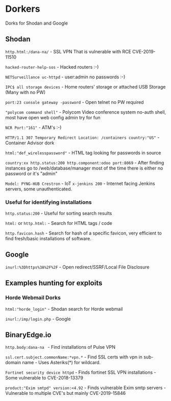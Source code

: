 # Dorkers
Dorks for Shodan and Google

## Shodan

`http.html:/dana-na/` - SSL VPN That is vulnerable with RCE CVE-2019-11510


`hacked-router-help-sos` - Hacked routers :-)


`NETSurveillance uc-httpd` - user:admin no passwords :-)


`IPC$ all storage devices` - Home routers' storage or attached USB Storage (Many with no PW)


`port:23 console gateway -password` - Open telnet no PW required


`"polycom command shell"` - Polycom Video conference system no-auth shell, most have open web config admin try for fun 


`NCR Port:"161"` - ATM's :-)


`HTTP/1.1 307 Temporary Redirect Location: /containers country:"US"` - Container Advisor dork


`html:"def_wirelesspassword"` - HTML tag looking for passwords in source

`country:xx http.status:200 http.component:odoo port:8069` - After finding instances go to /web/database/manager most of the time there is either no password or it's "admin"

`Model: PYNG-HUB Crestron` - IoT 
`x-jenkins 200` - Internet facing Jenkins servers, some unauthenticated.


### Useful for identifying installations


`http.status:200` - Useful for sorting search results

`html:` or `http.html:` - Search for HTML tags / code

`http.favicon.hash` - Search for hash of a specific favicon, very efficient to find fresh/basic installations of software.


## Google
`inurl:%3Dhttps%3A%2F%2F` - Open redirect/SSRF/Local File Disclosure


## Examples hunting for exploits

### Horde Webmail Dorks
`html:"horde_login"` - Shodan search for Horde webmail 


`inurl:/imp/login.php` - Google




## BinaryEdge.io
`http.body:dana-na ` - Find installations of Pulse VPN

`ssl.cert.subject.commonName:*vpn.*` - Find SSL certs with vpn in sub-domain name - Uses Asteriks(*) for wildcard.

`Fortinet security device httpd` - Finds fortinet SSL VPN installations - Some vulnerable to CVE-2018-13379

`product:"Exim smtpd" version:<4.92` - Finds vulnerable Exim smtp servers - Vulnerable to multiple CVE's but mainly CVE-2019-15846
